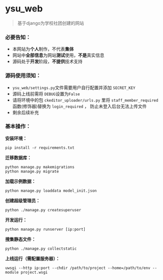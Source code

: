 # ysu_web

> 基于django为学校社团创建的网站



### 必要告知：

- 本网站为**个人**制作，不代表**集体**
- 网站中**全部信息**为网站**测试**使用，**不是**真实信息
- 源码处于**开发**阶段，**不提供**技术支持

### 源码使用须知：

- `ysu_web/settings.py`文件需要用户自行配置并添加 `SECRET_KEY`
- 源码上线前需将 `DEBUG`设置为`False`
- 请将环境中的包 `ckeditor_uploader/urls.py` 里将 `staff_member_required` 函数(修饰器)替换为 `login_required` ， 防止未登入后台无法上传文件
- 剩余后续补充

### 基本操作：

**安装环境：**

```
pip install -r requirements.txt
```

**迁移数据库：**

```
python manage.py makemigrations
python manage.py migrate
```

**加载示例数据：**

```
python manage.py loaddata model_init.json
```

**创建超级管理员：**

```
python ./manage.py createsuperuser
```

**开发运行：**

```
python manage.py runserver [ip:port]
```

**搜集静态文件：**

```
python ./manage.py collectstatic
```

**上线运行（需配置服务器）：**

```
uwsgi --http ip:port --chdir /path/to/project --home=/path/to/env --module project.wsgi
```
